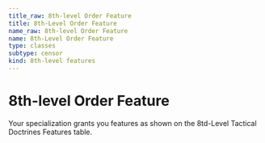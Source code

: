 ```yaml
---
title_raw: 8th-level Order Feature
title: 8th-Level Order Feature
name_raw: 8th-level Order Feature
name: 8th-Level Order Feature
type: classes
subtype: censor
kind: 8th-level features
---
```


# 8th-level Order Feature

Your specialization grants you features as shown on the 8td-Level Tactical Doctrines Features table.
